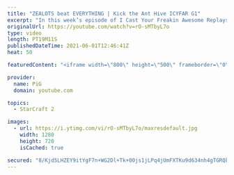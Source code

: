 ```yaml
---
title: "ZEALOTS beat EVERYTHING | Kick the Ant Hive ICYFAR G1"
excerpt: "In this week’s episode of I Cast Your Freakin Awesome Replays (ICYFAR) players sent in their StarCraft 2 replays where they had to swarm their enemy with a ton of low tier units. Here’s a fun game of protoss versus terran completing the challenge in humorous fashion.   NEW ICYFAR CHALLENGE: \"Resurrection"
originalUrl: https://youtube.com/watch?v=rO-sMTbyL7o
type: video
length: PT19M11S
publishedDateTime: 2021-06-01T12:46:41Z
heat: 50

featuredContent: "<iframe width=\"800\" height=\"500\" frameborder=\"0\" src=\"https://www.youtube.com/embed/rO-sMTbyL7o\" allow=\"accelerometer; autoplay; encrypted-media; gyroscope; picture-in-picture\" allowfullscreen></iframe>"

provider:
  name: PiG
  domain: youtube.com

topics:
  - StarCraft 2

images:
  - url: https://i.ytimg.com/vi/rO-sMTbyL7o/maxresdefault.jpg
    width: 1280
    height: 720
    isCached: true

secured: "8/Kjd5LHZEY9itYgF7n+WG2Dl+Tk+00js1jLPq4jUmFXTKu9d634nh4gTGRQkwBtGb1zwRjXnEze0+oPfFljos46Sm93I+kuy2WgnFaGJr/Zse5U9JMfkgTB6nrkvGNXRAeQ9FC3jTvnIrxFhnVhtU1bXOo0WK9Wi8FSjT565TPzL/Dcx6Le7MlnvCVzT89d4gQxMegnFChquol0FQL8sk7c6JynW0kDDspPcmFI6rHxm1Peu0zhi4ZqAYCQq86E8UrxIIpE2AqM+eurNsU8nBBnE3OZXxyPM2H6I3w8k9isnLuKp7moiIxt/aWO4vQ/rbwxs8/ysvhEM9XH+iamYFh5zp6Y6CWYBIOBmAYQnqVDLSvl+wf5DwMAOXuxvSvlIc8rUP2Ks4sNR+NiIRYrKd+cSUN6k/I7ja6Exd1Izp8=;XXJ4wM34TxCivcEWV10oiA=="
---
```


